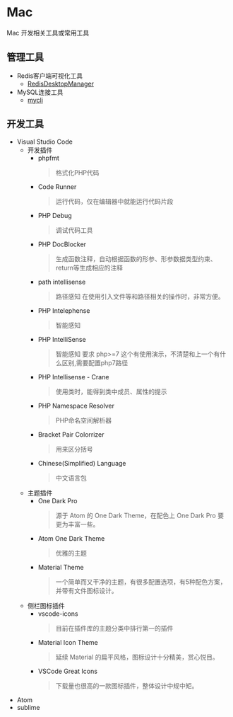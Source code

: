 # Mac
Mac 开发相关工具或常用工具

## 管理工具
* Redis客户端可视化工具
  * [RedisDesktopManager](https://github.com/onewe/RedisDesktopManager-Mac/releases)
* MySQL连接工具
  * [mycli](https://www.mycli.net/)
  
## 开发工具
* Visual Studio Code
  * 开发插件
    * phpfmt
      > 格式化PHP代码
    * Code Runner
      > 运行代码，仅在编辑器中就能运行代码片段
    * PHP Debug 
      > 调试代码工具
    * PHP DocBlocker 
      > 生成函数注释，自动根据函数的形参、形参数据类型约束、return等生成相应的注释
    * path intellisense 
      > 路径感知
      在使用引入文件等和路径相关的操作时，非常方便。
    * PHP Intelephense
      > 智能感知
    * PHP IntelliSense
      > 智能感知
        要求 php>=7 这个有使用演示，不清楚和上一个有什么区别,需要配置php7路径
    * PHP Intellisense - Crane
      > 使用类时，能得到类中成员、属性的提示
    * PHP Namespace Resolver
      > PHP命名空间解析器
    * Bracket Pair Colorrizer
      > 用来区分括号
    * Chinese(Simplified) Language 
      > 中文语言包
  * 主题插件
    * One Dark Pro
      > 源于 Atom 的 One Dark Theme，在配色上 One Dark Pro 要更为丰富一些。
    * Atom One Dark Theme
      > 优雅的主题
    * Material Theme 
      > 一个简单而又干净的主题，有很多配置选项，有5种配色方案，并带有文件图标设计。
  * 侧栏图标插件
    * vscode-icons
      > 目前在插件库的主题分类中排行第一的插件
    * Material Icon Theme
      > 延续 Material 的扁平风格，图标设计十分精美，赏心悦目。
    * VSCode Great Icons
      > 下载量也很高的一款图标插件，整体设计中规中矩。
* Atom
* sublime
